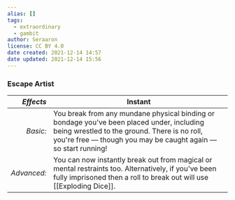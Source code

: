 ```yaml
---
alias: []
tags:
  - extraordinary
  - gambit
author: Seraaron
license: CC BY 4.0
date created: 2021-12-14 14:57
date updated: 2021-12-14 15:56
---
```


### Escape Artist

|   _Effects_ | Instant                                                                                                                                                                                                     |
| ----------: | ----------------------------------------------------------------------------------------------------------------------------------------------------------------------------------------------------------- |
|    _Basic:_ | You break from any mundane physical binding or bondage you've been placed under, including being wrestled to the ground. There is no roll, you're free — though you may be caught again — so start running! |
| _Advanced:_ | You can now instantly break out from magical or mental restraints too. Alternatively, if you've been fully imprisoned then a roll to break out will use [[Exploding Dice]].                                 |
